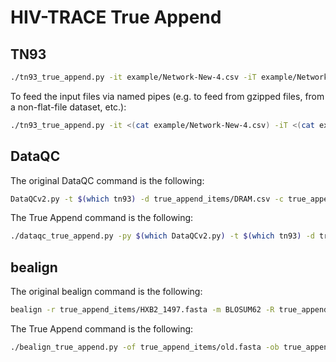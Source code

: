 # HIV-TRACE True Append

## TN93

```bash
./tn93_true_append.py -it example/Network-New-4.csv -iT example/Network-New-3.csv -iD example/Network-New-3.tn93.csv | pigz -9 -p 8 > tmp.tn93.csv.gz
```

To feed the input files via named pipes (e.g. to feed from gzipped files, from a non-flat-file dataset, etc.):

```bash
./tn93_true_append.py -it <(cat example/Network-New-4.csv) -iT <(cat example/Network-New-3.csv) -iD <(cat example/Network-New-3.tn93.csv) | pigz -9 -p 8 > tmp.tn93.csv.gz
```

## DataQC

The original DataQC command is the following:

```bash
DataQCv2.py -t $(which tn93) -d true_append_items/DRAM.csv -c true_append_items/new_orig.csv
```

The True Append command is the following:

```bash
./dataqc_true_append.py -py $(which DataQCv2.py) -t $(which tn93) -d true_append_items/DRAM.csv -c true_append_items/new_orig.csv -oc true_append_items/old_orig.csv -of true_append_items/output/old_orig.csv.fasta -f true_append_items/new_orig.fasta -or true_append_items/output/old_orig.full_report.csv
```

## bealign

The original bealign command is the following:

```bash
bealign -r true_append_items/HXB2_1497.fasta -m BLOSUM62 -R true_append_items/new.fasta true_append_items/new.bam
```

The True Append command is the following:

```bash
./bealign_true_append.py -of true_append_items/old.fasta -ob true_append_items/old.bam true_append_items/new.fasta true_append_items/new.true_append.bam
```
